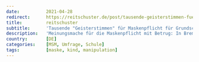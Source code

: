 ```yaml
---
date:          2021-04-28
redirect:      https://reitschuster.de/post/tausende-geisterstimmen-fuer-maskenpflicht-fuer-grundschueler/
title:         reitschuster
subtitle:      'Tausende "Geisterstimmen" für Maskenpflicht für Grundschüler'
description:   'Meinungsmache für die Maskenpflicht mit Betrug: In Bremen wurde eine Umfrage des Zentralen Elternbeirats (ZEB) zu Masken an Grundschulen offenbar mit Computerhilfe gefälscht. Es waren wohl Unbekannte aus dem "Null Covid"-Lager, die dafür sorgten, dass ein "Bot" tausendfach Stimmen für Masken abgab.'
country:       [DE]
categories:    [MSM, Umfrage, Schule]
tags:          [maske, kind, manipulation]
---
```

